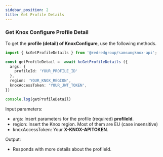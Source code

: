 ```yaml
---
sidebar_position: 2
title: Get Profile Details 
---
```


### Get Knox Configure Profile Detail

To get the **profile (detail) of KnoxConfigure**, use the following methods.

```ts
import { kcGetProfileDetails } from '@redredgroup/samsungknox-api';

const getProfileDetail =  await kcGetProfileDetails ({
  args: {
    profileId: 'YOUR_PROFILE_ID'
  },
  region: 'YOUR_KNOX_REGION',
  knoxAccessToken: 'YOUR_JWT_TOKEN',
})

console.log(getProfileDetail)
```

Input parameters:

- args: Insert parameters for the profile (required) **profileId**.
- region: Insert the Knox region. Most of them are EU (case insensitive)
- knoxAccessToken: Your **X-KNOX-APITOKEN**.

Output:
- Responds with more details about the profileId.

